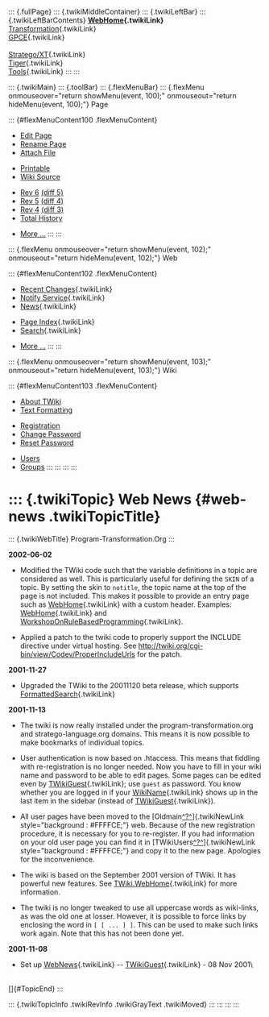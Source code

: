 ::: {.fullPage}
::: {.twikiMiddleContainer}
::: {.twikiLeftBar}
::: {.twikiLeftBarContents}
**[WebHome](WebHome){.twikiLink}**\
[Transformation](../Transform/WebHome){.twikiLink}\
[GPCE](../Gpce/WebHome){.twikiLink}\
\
[Stratego/XT](../Stratego/WebHome){.twikiLink}\
[Tiger](../Tiger/WebHome){.twikiLink}\
[Tools](../Tools/WebHome){.twikiLink}
:::
:::

::: {.twikiMain}
::: {.toolBar}
::: {.flexMenuBar}
::: {.flexMenu onmouseover="return showMenu(event, 100);" onmouseout="return hideMenu(event, 100);"}
Page

::: {#flexMenuContent100 .flexMenuContent}
-   [Edit
    Page](http://www.program-transformation.org/edit/Main/WebNews?t=1536825829)
-   [Rename
    Page](http://www.program-transformation.org/rename/Main/WebNews)
-   [Attach
    File](http://www.program-transformation.org/attach/Main/WebNews)

<!-- -->

-   [Printable](http://www.program-transformation.org/view/Main/WebNews?skin=print.pattern)
-   [Wiki
    Source](http://www.program-transformation.org/view/Main/WebNews?skin=text&raw=on&contenttype=text/plain)

<!-- -->

-   [Rev
    6](http://www.program-transformation.org/view/Main/WebNews?rev=1.6)
    [(diff 5)](http://www.program-transformation.org/rdiff/Main/WebNews?rev1=1.6&rev2=1.5)
-   [Rev
    5](http://www.program-transformation.org/view/Main/WebNews?rev=1.5)
    [(diff 4)](http://www.program-transformation.org/rdiff/Main/WebNews?rev1=1.5&rev2=1.4)
-   [Rev
    4](http://www.program-transformation.org/view/Main/WebNews?rev=1.4)
    [(diff 3)](http://www.program-transformation.org/rdiff/Main/WebNews?rev1=1.4&rev2=1.3)
-   [Total
    History](http://www.program-transformation.org/rdiff/Main/WebNews)

<!-- -->

-   [More
    \...](http://www.program-transformation.org/oops/Main/WebNews?template=oopsmore&param1=1.6&param2=1.6)
:::
:::

::: {.flexMenu onmouseover="return showMenu(event, 102);" onmouseout="return hideMenu(event, 102);"}
Web

::: {#flexMenuContent102 .flexMenuContent}
-   [Recent Changes](WebChanges){.twikiLink}
-   [Notify Service](WebNotify){.twikiLink}
-   [News](WebNews){.twikiLink}

<!-- -->

-   [Page Index](WebIndex){.twikiLink}
-   [Search](WebSearch){.twikiLink}

<!-- -->

-   [More
    \...](http://www.program-transformation.org/oops/Main/WebNews?template=oopsmore&param1=1.6&param2=1.6)
:::
:::

::: {.flexMenu onmouseover="return showMenu(event, 103);" onmouseout="return hideMenu(event, 103);"}
Wiki

::: {#flexMenuContent103 .flexMenuContent}
-   [About
    TWiki](http://www.program-transformation.org/view/TWiki/WebHome)
-   [Text
    Formatting](http://www.program-transformation.org/view/TWiki/TextFormattingRules)

<!-- -->

-   [Registration](http://www.program-transformation.org/view/TWiki/TWikiRegistration)
-   [Change
    Password](http://www.program-transformation.org/view/TWiki/ChangePassword)
-   [Reset
    Password](http://www.program-transformation.org/view/TWiki/ResetPassword)

<!-- -->

-   [Users](http://www.program-transformation.org/view/Main/TWikiUsers)
-   [Groups](http://www.program-transformation.org/view/Main/TWikiGroups)
:::
:::
:::
:::

::: {.twikiTopic}
Web News {#web-news .twikiTopicTitle}
========

::: {.twikiWebTitle}
Program-Transformation.Org
:::

**2002-06-02**

-   Modified the TWiki code such that the variable definitions in a
    topic are considered as well. This is particularly useful for
    defining the `SKIN` of a topic. By setting the skin to `notitle`,
    the topic name at the top of the page is not included. This makes it
    possible to provide an entry page such as
    [WebHome](WebHome){.twikiLink} with a custom header. Examples:
    [WebHome](WebHome){.twikiLink} and
    [WorkshopOnRuleBasedProgramming](../Transform/WorkshopOnRuleBasedProgramming){.twikiLink}.

<!-- -->

-   Applied a patch to the twiki code to properly support the INCLUDE
    directive under virtual hosting. See
    <http://twiki.org/cgi-bin/view/Codev/ProperIncludeUrls> for the
    patch.

**2001-11-27**

-   Upgraded the TWiki to the 20011120 beta release, which supports
    [FormattedSearch](../TWiki/FormattedSearch){.twikiLink}

**2001-11-13**

-   The twiki is now really installed under the
    program-transformation.org and stratego-language.org domains. This
    means it is now possible to make bookmarks of individual topics.

<!-- -->

-   User authentication is now based on .htaccess. This means that
    fiddling with re-registration is no longer needed. Now you have to
    fill in your wiki name and password to be able to edit pages. Some
    pages can be edited even by [TWikiGuest](TWikiGuest){.twikiLink};
    use `guest` as password. You know whether you are logged in if your
    [WikiName](../TWiki/WikiName){.twikiLink} shows up in the last item
    in the sidebar (instead of [TWikiGuest](TWikiGuest){.twikiLink}).

<!-- -->

-   All user pages have been moved to the
    [Oldmain[^?^](http://www.program-transformation.org/edit/Oldmain/WebHome?topicparent=Main.WebNews)]{.twikiNewLink
    style="background : #FFFFCE;"} web. Because of the new registration
    procedure, it is necessary for you to re-register. If you had
    information on your old user page you can find it in
    [TWikiUsers[^?^](http://www.program-transformation.org/edit/Oldmain/TWikiUsers?topicparent=Main.WebNews)]{.twikiNewLink
    style="background : #FFFFCE;"} and copy it to the new page.
    Apologies for the inconvenience.

<!-- -->

-   The wiki is based on the September 2001 version of TWiki. It has
    powerful new features. See
    [TWiki.WebHome](../TWiki/WebHome){.twikiLink} for more information.

<!-- -->

-   The twiki is no longer tweaked to use all uppercase words as
    wiki-links, as was the old one at losser. However, it is possible to
    force links by enclosing the word in `[ [ ... ] ]`. This can be used
    to make such links work again. Note that this has not been done yet.

**2001-11-08**

-   Set up [WebNews](WebNews){.twikiLink} \--
    [TWikiGuest](TWikiGuest){.twikiLink} - 08 Nov 2001\

\
[]{#TopicEnd}
:::

::: {.twikiTopicInfo .twikiRevInfo .twikiGrayText .twikiMoved}
:::
:::
:::
:::
